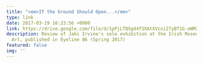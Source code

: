 ```yaml
---
title: "<em>If the Ground Should Open...</em>"
type: link
date: 2017-03-19 16:23:56 +0000
link: https://drive.google.com/file/d/1pPjLTQSg44fSXAtXVcxi27yBT1G-oWM2/view?usp=sharing
description: Review of Jaki Irvine's solo exhibition at the Irish Museum of Modern
  Art, published in Eyeline 86 (Spring 2017)
featured: false
img: ''
---
```


